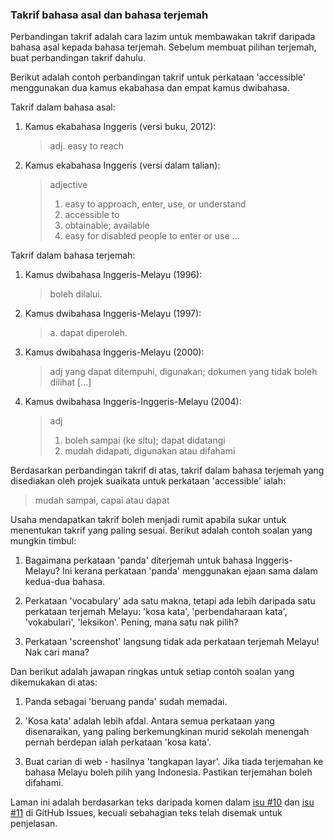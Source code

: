 ---
---

### Takrif bahasa asal dan bahasa terjemah

Perbandingan takrif adalah cara lazim untuk membawakan
takrif daripada bahasa asal kepada bahasa terjemah. Sebelum
membuat pilihan terjemah, buat perbandingan takrif dahulu.

Berikut adalah contoh perbandingan takrif untuk perkataan
'accessible' menggunakan dua kamus ekabahasa dan empat
kamus dwibahasa.

Takrif dalam bahasa asal:

1. Kamus ekabahasa Inggeris (versi buku, 2012):

    > adj. easy to reach

2. Kamus ekabahasa Inggeris (versi dalam talian):

    > adjective
    >
    > 1. easy to approach, enter, use, or understand
    > 2. accessible to
    > 3. obtainable; available
    > 4. easy for disabled people to enter or use
    >    ...

Takrif dalam bahasa terjemah:

1. Kamus dwibahasa Inggeris-Melayu (1996):

    > boleh dilalui.

2. Kamus dwibahasa Inggeris-Melayu (1997):

    > a. dapat diperoleh.

3. Kamus dwibahasa Inggeris-Melayu (2000):

    > adj yang dapat ditempuhi, digunakan;
    > dokumen yang tidak boleh dilihat [...]

4. Kamus dwibahasa Inggeris-Inggeris-Melayu (2004):

    > adj
    >
    > 1. boleh sampai (ke situ); dapat didatangi
    > 2. mudah didapati, digunakan atau difahami

Berdasarkan perbandingan takrif di atas, takrif dalam
bahasa terjemah yang disediakan oleh projek suaikata untuk
perkataan 'accessible' ialah:

> mudah sampai, capai atau dapat

Usaha mendapatkan takrif boleh menjadi rumit apabila
sukar untuk menentukan takrif yang paling sesuai. Berikut
adalah contoh soalan yang mungkin timbul:

1. Bagaimana perkataan 'panda' diterjemah untuk bahasa
Inggeris-Melayu? Ini kerana perkataan 'panda' menggunakan
ejaan sama dalam kedua-dua bahasa.

2. Perkataan 'vocabulary' ada satu makna, tetapi ada lebih
daripada satu perkataan terjemah Melayu: 'kosa kata',
'perbendaharaan kata', 'vokabulari', 'leksikon'. Pening,
mana satu nak pilih?

3. Perkataan 'screenshot' langsung tidak ada perkataan
terjemah Melayu! Nak cari mana?

Dan berikut adalah jawapan ringkas untuk setiap contoh
soalan yang dikemukakan di atas:

1. Panda sebagai 'beruang panda' sudah memadai.

2. 'Kosa kata' adalah lebih afdal. Antara semua perkataan
yang disenaraikan, yang paling berkemungkinan murid sekolah
menengah pernah berdepan ialah perkataan 'kosa kata'.

3. Buat carian di web - hasilnya 'tangkapan layar'. Jika
tiada terjemahan ke bahasa Melayu boleh pilih yang
Indonesia. Pastikan terjemahan boleh difahami.

Laman ini adalah berdasarkan teks daripada komen dalam
[isu #10][a] dan [isu #11][b] di GitHub Issues, kecuali
sebahagian teks telah disemak untuk penjelasan.

  [a]: https://github.com/kmubiin/suaikata/issues/10
  [b]: https://github.com/kmubiin/suaikata/issues/11
